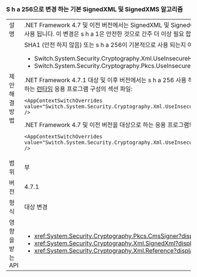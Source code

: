 ### <a name="default-signedxml-and-signedxms-algorithms-changed-to-sha256"></a>S h a 256으로 변경 하는 기본 SignedXML 및 SignedXMS 알고리즘

|   |   |
|---|---|
|설명|.NET Framework 4.7 및 이전 버전에서는 SignedXML 및 SignedCMS 기본적으로 SHA1 일부 작업에 대 한. .NET Framework 4.7.1 부터는 s h a 256이이 작업에 대해 기본적으로 사용 됩니다. 이 변경은 s h a 1은 안전한 것으로 간주 더 이상 필요 합니다.|
|제안 해결 방법|SHA1 (안전 하지 않음) 또는 s h a 256이 기본적으로 사용 되는지 여부를 제어 하기 위해 두 새 컨텍스트 스위치 값을 있습니다.<ul><li>Switch.System.Security.Cryptography.Xml.UseInsecureHashAlgorithms</li><li>Switch.System.Security.Cryptography.Pkcs.UseInsecureHashAlgorithms</li></ul>.NET Framework 4.7.1 대상 및 이후 버전에서는 s h a 256 사용 하는 것은 바람직하지 하는 경우를 복원할 수 있습니다 기본값 SHA1 다음 구성을 추가 하 여 응용 프로그램에 대 한 전환 하는 [런타임](~/docs/framework/configure-apps/file-schema/runtime/runtime-element.md) 응용 프로그램 구성의 섹션 파일:<pre><code class="language-xml">&lt;AppContextSwitchOverrides value=&quot;Switch.System.Security.Cryptography.Xml.UseInsecureHashAlgorithms=true;Switch.System.Security.Cryptography.Pkcs.UseInsecureHashAlgorithms=true&quot; /&gt;&#13;&#10;</code></pre>.NET Framework 4.7 및 이전 버전을 대상으로 하는 응용 프로그램의 경우 선택할 수 있습니다 이러한 변경에는 다음 구성 스위치를 추가 하 여는 [런타임](~/docs/framework/configure-apps/file-schema/runtime/runtime-element.md) 응용 프로그램 구성 파일의 섹션:<pre><code class="language-xml">&lt;AppContextSwitchOverrides value=&quot;Switch.System.Security.Cryptography.Xml.UseInsecureHashAlgorithms=false;Switch.System.Security.Cryptography.Pkcs.UseInsecureHashAlgorithms=false&quot; /&gt;&#13;&#10;</code></pre>|
|범위|부|
|버전|4.7.1|
|형식|대상 변경|
|영향을 받는 API|<ul><li><xref:System.Security.Cryptography.Pkcs.CmsSigner?displayProperty=nameWithType></li><li><xref:System.Security.Cryptography.Xml.SignedXml?displayProperty=nameWithType></li><li><xref:System.Security.Cryptography.Xml.Reference?displayProperty=nameWithType></li></ul>|

